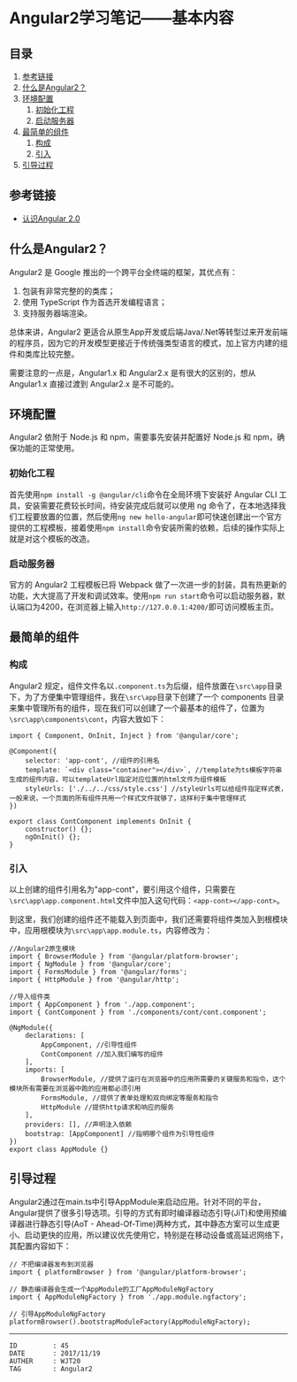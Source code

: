 
# Angular2学习笔记——基本内容 #

## 目录 ##

1. [参考链接](#href1)
2. [什么是Angular2？](#href2)
3. [环境配置](#href3)
	1. [初始化工程](#href3-1)
	2. [启动服务器](#href3-2)
4. [最简单的组件](#href4)
	1. [构成](#href4-3)
	2. [引入](#href4-4)
5. [引导过程](#href5)

## <a name="href1">参考链接</a> ##

- [认识Angular 2.0](https://juejin.im/post/5860eebe1b69e6006ce1395c)

## <a name="href2">什么是Angular2？</a> ##

Angular2 是 Google 推出的一个跨平台全终端的框架，其优点有：

1. 包装有非常完整的的类库；
2. 使用 TypeScript 作为首选开发编程语言；
3. 支持服务器端渲染。

总体来讲，Angular2 更适合从原生App开发或后端Java/.Net等转型过来开发前端的程序员，因为它的开发模型更接近于传统强类型语言的模式，加上官方内建的组件和类库比较完整。

需要注意的一点是，Angular1.x 和 Angular2.x 是有很大的区别的，想从 Angular1.x 直接过渡到 Angular2.x 是不可能的。

## <a name="href3">环境配置</a> ##

Angular2 依附于 Node.js 和 npm，需要事先安装并配置好 Node.js 和 npm，确保功能的正常使用。

### <a name="href3-1">初始化工程</a> ###

首先使用`npm install -g @angular/cli`命令在全局环境下安装好 Angular CLI 工具，安装需要花费较长时间，待安装完成后就可以使用 ng 命令了，在本地选择我们工程要放置的位置，然后使用`ng new hello-angular`即可快速创建出一个官方提供的工程模板，接着使用`npm install`命令安装所需的依赖，后续的操作实际上就是对这个模板的改造。

### <a name="href3-2">启动服务器</a> ###

官方的 Angular2 工程模板已将 Webpack 做了一次进一步的封装，具有热更新的功能，大大提高了开发和调试效率。使用`npm run start`命令可以启动服务器，默认端口为4200，在浏览器上输入`http://127.0.0.1:4200/`即可访问模板主页。

## <a name="href4">最简单的组件</a> ##

### <a name="href4-3">构成</a> ###

Angular2 规定，组件文件名以`.component.ts`为后缀，组件放置在`\src\app`目录下，为了方便集中管理组件，我在`\src\app`目录下创建了一个 components 目录来集中管理所有的组件，现在我们可以创建了一个最基本的组件了，位置为`\src\app\components\cont`，内容大致如下：

```
import { Component, OnInit, Inject } from '@angular/core';

@Component({
    selector: 'app-cont', //组件的引用名
    template: `<div class="container"></div>`, //template为ts模板字符串生成的组件内容，可以templateUrl指定对应位置的html文件为组件模板
    styleUrls: ['./../../css/style.css'] //styleUrls可以给组件指定样式表，一般来说，一个页面的所有组件共用一个样式文件就够了，这样利于集中管理样式
})

export class ContComponent implements OnInit {
    constructor() {};
    ngOnInit() {};
}
```

### <a name="href4-4">引入</a> ###

以上创建的组件引用名为"app-cont"，要引用这个组件，只需要在`\src\app\app.component.html`文件中加入这句代码：`<app-cont></app-cont>`。

到这里，我们创建的组件还不能载入到页面中，我们还需要将组件类加入到根模块中，应用根模块为`\src\app\app.module.ts`，内容修改为：

```
//Angular2原生模块
import { BrowserModule } from '@angular/platform-browser';
import { NgModule } from '@angular/core';
import { FormsModule } from '@angular/forms';
import { HttpModule } from '@angular/http';

//导入组件类
import { AppComponent } from './app.component';
import { ContComponent } from './components/cont/cont.component';

@NgModule({
	declarations: [
		AppComponent, //引导性组件
		ContComponent //加入我们编写的组件
	],
	imports: [
		BrowserModule, //提供了运行在浏览器中的应用所需要的关键服务和指令，这个模块所有需要在浏览器中跑的应用都必须引用
		FormsModule, //提供了表单处理和双向绑定等服务和指令
		HttpModule //提供http请求和响应的服务
	],
	providers: [], //声明注入依赖
	bootstrap: [AppComponent] //指明哪个组件为引导性组件
})
export class AppModule {}
```

## <a name="href5">引导过程</a> ##

Angular2通过在main.ts中引导AppModule来启动应用。针对不同的平台，Angular提供了很多引导选项。引导的方式有即时编译器动态引导(JiT)和使用预编译器进行静态引导(AoT - Ahead-Of-Time)两种方式，其中静态方案可以生成更小、启动更快的应用，所以建议优先使用它，特别是在移动设备或高延迟网络下，其配置内容如下：

```
// 不把编译器发布到浏览器
import { platformBrowser } from '@angular/platform-browser';

// 静态编译器会生成一个AppModule的工厂AppModuleNgFactory
import { AppModuleNgFactory } from './app.module.ngfactory';

// 引导AppModuleNgFactory
platformBrowser().bootstrapModuleFactory(AppModuleNgFactory);
```

---

```
ID         : 45
DATE       : 2017/11/19
AUTHER     : WJT20
TAG        : Angular2
```
